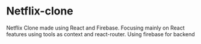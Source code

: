 # Netflix-clone

Netflix Clone made using React and Firebase. Focusing mainly on React features using tools as context and react-router. Using firebase for backend
